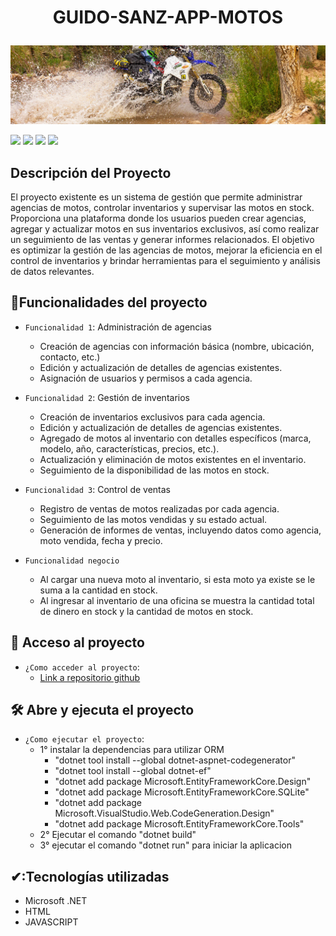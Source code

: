 <h1 align="center">
  <p align="center">GUIDO-SANZ-APP-MOTOS</p>
</h1>

![Imagen ilustrativa](https://github.com/guido-sanz/guido-sanz-parcial1/blob/main/img/ColDualSptNoRack.jpg)

<p align="left">
   <img src="https://img.shields.io/badge/STATUS-EN%20DESAROLLO-green">
   <img src="https://img.shields.io/badge/LANGUAJE-.NET-blueviolet">
   <img src="https://img.shields.io/badge/VERSION-1.0-blue">
   <img src="https://img.shields.io/badge/LICENSE-ISTEA-orange"> 
</p>

<h2>Descripción del Proyecto</h2>
<p>El proyecto existente es un sistema de gestión que permite administrar agencias de motos, controlar inventarios y supervisar las motos en stock. Proporciona una plataforma donde los usuarios pueden crear agencias, agregar y actualizar motos en sus inventarios exclusivos, así como realizar un seguimiento de las ventas y generar informes relacionados. El objetivo es optimizar la gestión de las agencias de motos, mejorar la eficiencia en el control de inventarios y brindar herramientas para el seguimiento y análisis de datos relevantes.</p>

## :hammer:Funcionalidades del proyecto

- `Funcionalidad 1`: Administración de agencias
    - Creación de agencias con información básica (nombre, ubicación, contacto, etc.)
    - Edición y actualización de detalles de agencias existentes.
    - Asignación de usuarios y permisos a cada agencia.
      
- `Funcionalidad 2`: Gestión de inventarios
    - Creación de inventarios exclusivos para cada agencia.
    - Edición y actualización de detalles de agencias existentes.
    - Agregado de motos al inventario con detalles específicos (marca, modelo, año, características, precios, etc.).
    - Actualización y eliminación de motos existentes en el inventario.
    - Seguimiento de la disponibilidad de las motos en stock.

- `Funcionalidad 3`: Control de ventas
    - Registro de ventas de motos realizadas por cada agencia.
    - Seguimiento de las motos vendidas y su estado actual.
    - Generación de informes de ventas, incluyendo datos como agencia, moto vendida, fecha y precio.

- `Funcionalidad negocio`
    - Al cargar una nueva moto al inventario, si esta moto ya existe se le suma a la cantidad en stock.
    - Al ingresar al inventario de una oficina se muestra la cantidad total de dinero en stock y la cantidad de motos en stock.

## 📁 Acceso al proyecto

- `¿Como acceder al proyecto`:
    - [Link a repositorio github](https://github.com/guido-sanz/guido-sanz-parcial1)

## 🛠️ Abre y ejecuta el proyecto

-  `¿Como ejecutar el proyecto`:
    - 1° instalar la dependencias para utilizar ORM
        - "dotnet tool install --global dotnet-aspnet-codegenerator"          
        - "dotnet tool install --global dotnet-ef"
        - "dotnet add package Microsoft.EntityFrameworkCore.Design"
        - "dotnet add package Microsoft.EntityFrameworkCore.SQLite"
        - "dotnet add package Microsoft.VisualStudio.Web.CodeGeneration.Design"
        - "dotnet add package Microsoft.EntityFrameworkCore.Tools"
    - 2° Ejecutar el comando "dotnet build"
    - 3° ejecutar el comando "dotnet run" para iniciar la aplicacion

## ✔:Tecnologías utilizadas
  - Microsoft .NET
  - HTML
  - JAVASCRIPT

